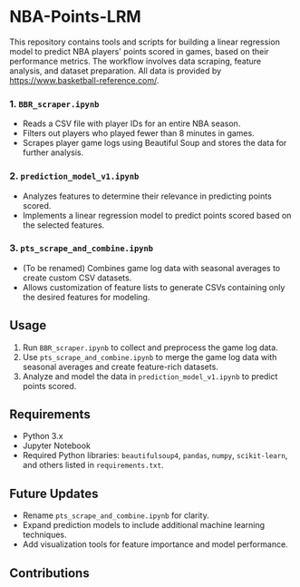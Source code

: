 # NBA-Points-LRM

This repository contains tools and scripts for building a linear regression model to predict NBA players' points scored in games, based on their performance metrics. The workflow involves data scraping, feature analysis, and dataset preparation. All data is provided by https://www.basketball-reference.com/.

### **1. `BBR_scraper.ipynb`**
- Reads a CSV file with player IDs for an entire NBA season.
- Filters out players who played fewer than 8 minutes in games.
- Scrapes player game logs using Beautiful Soup and stores the data for further analysis.

### **2. `prediction_model_v1.ipynb`**
- Analyzes features to determine their relevance in predicting points scored.
- Implements a linear regression model to predict points scored based on the selected features.

### **3. `pts_scrape_and_combine.ipynb`**
- (To be renamed) Combines game log data with seasonal averages to create custom CSV datasets.
- Allows customization of feature lists to generate CSVs containing only the desired features for modeling.

## Usage
1. Run `BBR_scraper.ipynb` to collect and preprocess the game log data.
2. Use `pts_scrape_and_combine.ipynb` to merge the game log data with seasonal averages and create feature-rich datasets.
3. Analyze and model the data in `prediction_model_v1.ipynb` to predict points scored.

## Requirements
- Python 3.x
- Jupyter Notebook
- Required Python libraries: `beautifulsoup4`, `pandas`, `numpy`, `scikit-learn`, and others listed in `requirements.txt`.

## Future Updates
- Rename `pts_scrape_and_combine.ipynb` for clarity.
- Expand prediction models to include additional machine learning techniques.
- Add visualization tools for feature importance and model performance.

## Contributions